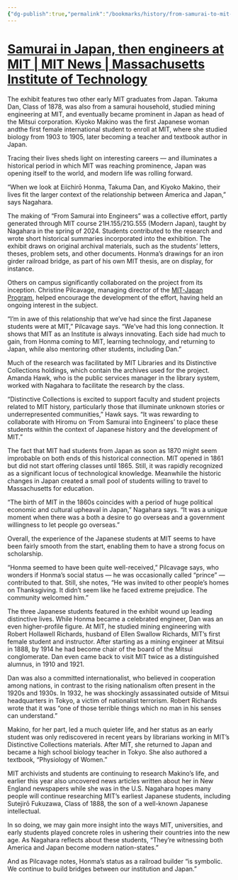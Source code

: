 ```yaml
---
{"dg-publish":true,"permalink":"/bookmarks/history/from-samurai-to-mit-engineer/","tags":["interesting","life"]}
---
```



# [Samurai in Japan, then engineers at MIT | MIT News | Massachusetts Institute of Technology](https://news.mit.edu/2024/from-samurai-into-mit-engineers-1114?ref=dailydev)

The exhibit features two other early MIT graduates from Japan. Takuma Dan, Class of 1878, was also from a samurai household, studied mining engineering at MIT, and eventually became prominent in Japan as head of the Mitsui corporation. Kiyoko Makino was the first Japanese woman andthe first female international student to enroll at MIT, where she studied biology from 1903 to 1905, later becoming a teacher and textbook author in Japan.

Tracing their lives sheds light on interesting careers — and illuminates a historical period in which MIT was reaching prominence, Japan was opening itself to the world, and modern life was rolling forward.

“When we look at Eiichirō Honma, Takuma Dan, and Kiyoko Makino, their lives fit the larger context of the relationship between America and Japan,” says Nagahara.

The making of “From Samurai into Engineers” was a collective effort, partly generated through MIT course 21H.155/21G.555 (Modern Japan), taught by Nagahara in the spring of 2024. Students contributed to the research and wrote short historical summaries incorporated into the exhibition. The exhibit draws on original archival materials, such as the students’ letters, theses, problem sets, and other documents. Honma’s drawings for an iron girder railroad bridge, as part of his own MIT thesis, are on display, for instance.

Others on campus significantly collaborated on the project from its inception. Christine Pilcavage, managing director of the [MIT-Japan Program](https://misti.mit.edu/mit-japan), helped encourage the development of the effort, having held an ongoing interest in the subject.

“I’m in awe of this relationship that we’ve had since the first Japanese students were at MIT,” Pilcavage says. “We’ve had this long connection. It shows that MIT as an Institute is always innovating. Each side had much to gain, from Honma coming to MIT, learning technology, and returning to Japan, while also mentoring other students, including Dan.”

Much of the research was facilitated by MIT Libraries and its Distinctive Collections holdings, which contain the archives used for the project. Amanda Hawk, who is the public services manager in the library system, worked with Nagahara to facilitate the research by the class.

“Distinctive Collections is excited to support faculty and student projects related to MIT history, particularly those that illuminate unknown stories or underrepresented communities,” Hawk says. “It was rewarding to collaborate with Hiromu on ‘From Samurai into Engineers’ to place these students within the context of Japanese history and the development of MIT.”

The fact that MIT had students from Japan as soon as 1870 might seem improbable on both ends of this historical connection. MIT opened in 1861 but did not start offering classes until 1865. Still, it was rapidly recognized as a significant locus of technological knowledge. Meanwhile the historic changes in Japan created a small pool of students willing to travel to Massachusetts for education.

“The birth of MIT in the 1860s coincides with a period of huge political economic and cultural upheaval in Japan,” Nagahara says. “It was a unique moment when there was a both a desire to go overseas and a government willingness to let people go overseas.”

Overall, the experience of the Japanese students at MIT seems to have been fairly smooth from the start, enabling them to have a strong focus on scholarship.

“Honma seemed to have been quite well-received,” Pilcavage says, who wonders if Honma’s social status — he was occasionally called “prince” — contributed to that. Still, she notes, “He was invited to other people’s homes on Thanksgiving. It didn’t seem like he faced extreme prejudice. The community welcomed him.”

The three Japanese students featured in the exhibit wound up leading distinctive lives. While Honma became a celebrated engineer, Dan was an even higher-profile figure. At MIT, he studied mining engineering with Robert Hollawell Richards, husband of Ellen Swallow Richards, MIT’s first female student and instructor. After starting as a mining engineer at Mitsui in 1888, by 1914 he had become chair of the board of the Mitsui conglomerate. Dan even came back to visit MIT twice as a distinguished alumnus, in 1910 and 1921.

Dan was also a committed internationalist, who believed in cooperation among nations, in contrast to the rising nationalism often present in the 1920s and 1930s. In 1932, he was shockingly assassinated outside of Mitsui headquarters in Tokyo, a victim of nationalist terrorism. Robert Richards wrote that it was “one of those terrible things which no man in his senses can understand.”

Makino, for her part, led a much quieter life, and her status as an early student was only rediscovered in recent years by librarians working in MIT’s Distinctive Collections materials. After MIT, she returned to Japan and became a high school biology teacher in Tokyo. She also authored a textbook, “Physiology of Women.”

MIT archivists and students are continuing to research Makino’s life, and earlier this year also uncovered news articles written about her in New England newspapers while she was in the U.S. Nagahara hopes many people will continue researching MIT’s earliest Japanese students, including Sutejirō Fukuzawa, Class of 1888, the son of a well-known Japanese intellectual.

In so doing, we may gain more insight into the ways MIT, universities, and early students played concrete roles in ushering their countries into the new age. As Nagahara reflects about these students, “They’re witnessing both America and Japan become modern nation-states.”

And as Pilcavage notes, Honma’s status as a railroad builder “is symbolic. We continue to build bridges between our institution and Japan.”
